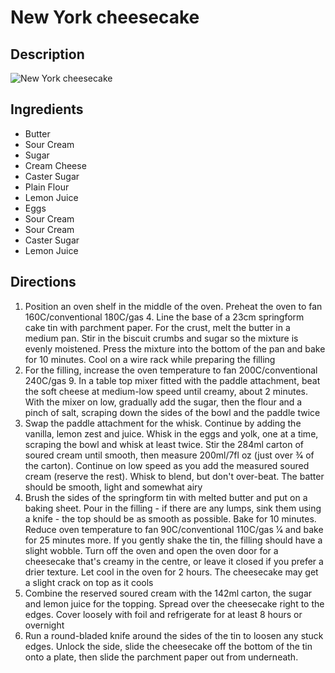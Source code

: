 # New York cheesecake

## Description
![New York cheesecake](https://www.themealdb.com/images/media/meals/swttys1511385853.jpg "New York cheesecake")

## Ingredients
- Butter
- Sour Cream
- Sugar
- Cream Cheese
- Caster Sugar
- Plain Flour
- Lemon Juice
- Eggs
- Sour Cream
- Sour Cream
- Caster Sugar
- Lemon Juice

## Directions
1. Position an oven shelf in the middle of the oven. Preheat the oven to fan 160C/conventional 180C/gas 4. Line the base of a 23cm springform cake tin with parchment paper. For the crust, melt the butter in a medium pan. Stir in the biscuit crumbs and sugar so the mixture is evenly moistened. Press the mixture into the bottom of the pan and bake for 10 minutes. Cool on a wire rack while preparing the filling
2. For the filling, increase the oven temperature to fan 200C/conventional 240C/gas 9. In a table top mixer fitted with the paddle attachment, beat the soft cheese at medium-low speed until creamy, about 2 minutes. With the mixer on low, gradually add the sugar, then the flour and a pinch of salt, scraping down the sides of the bowl and the paddle twice
3. Swap the paddle attachment for the whisk. Continue by adding the vanilla, lemon zest and juice. Whisk in the eggs and yolk, one at a time, scraping the bowl and whisk at least twice. Stir the 284ml carton of soured cream until smooth, then measure 200ml/7fl oz (just over 3⁄4 of the carton). Continue on low speed as you add the measured soured cream (reserve the rest). Whisk to blend, but don't over-beat. The batter should be smooth, light and somewhat airy
4. Brush the sides of the springform tin with melted butter and put on a baking sheet. Pour in the filling - if there are any lumps, sink them using a knife - the top should be as smooth as possible. Bake for 10 minutes. Reduce oven temperature to fan 90C/conventional 110C/gas 1⁄4 and bake for 25 minutes more. If you gently shake the tin, the filling should have a slight wobble. Turn off the oven and open the oven door for a cheesecake that's creamy in the centre, or leave it closed if you prefer a drier texture. Let cool in the oven for 2 hours. The cheesecake may get a slight crack on top as it cools
5. Combine the reserved soured cream with the 142ml carton, the sugar and lemon juice for the topping. Spread over the cheesecake right to the edges. Cover loosely with foil and refrigerate for at least 8 hours or overnight
6. Run a round-bladed knife around the sides of the tin to loosen any stuck edges. Unlock the side, slide the cheesecake off the bottom of the tin onto a plate, then slide the parchment paper out from underneath.
